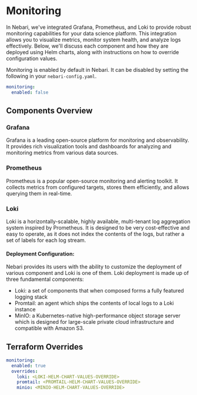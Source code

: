 # Monitoring

In Nebari, we've integrated Grafana, Prometheus, and Loki to provide robust monitoring capabilities for
your data science platform. This integration allows you to visualize metrics, monitor system health, and
analyze logs effectively. Below, we'll discuss each component and how they are deployed using Helm charts,
along with instructions on how to override configuration values.

Monitoring is enabled by default in Nebari. It can be disabled by setting the following in your `nebari-config.yaml`.

```yaml
monitoring:
  enabled: false
```

## Components Overview

### Grafana

Grafana is a leading open-source platform for monitoring and observability. It provides rich visualization
tools and dashboards for analyzing and monitoring metrics from various data sources.

### Prometheus

Prometheus is a popular open-source monitoring and alerting toolkit. It collects metrics from configured targets,
stores them efficiently, and allows querying them in real-time.

### Loki

Loki is a horizontally-scalable, highly available, multi-tenant log aggregation system inspired by Prometheus.
It is designed to be very cost-effective and easy to operate, as it does not index the contents of the logs,
but rather a set of labels for each log stream.

#### Deployment Configuration:

Nebari provides its users with the ability to customize the deployment of various component
and Loki is one of them. Loki deployment is made up of three fundamental components:

- Loki: a set of components that when composed forms a fully featured logging stack
- Promtail: an agent which ships the contents of local logs to a Loki instance
- MinIO: a Kubernetes-native high-performance object storage server which is designed for large-scale
  private cloud infrastructure and compatible with Amazon S3.

## Terraform Overrides

```yaml
monitoring:
  enabled: true
  overrides:
    loki: <LOKI-HELM-CHART-VALUES-OVERRIDE>
    promtail: <PROMTAIL-HELM-CHART-VALUES-OVERRIDE>
    minio: <MINIO-HELM-CHART-VALUES-OVERRIDE>
```
